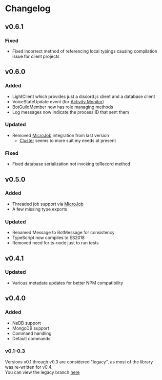 # Changelog
## v0.6.1
### Fixed
- Fixed incorrect method of referencing local typings causing compilation issue for client projects

## v0.6.0
### Added
- LightClient which provides just a discord.js client and a database client
- VoiceStateUpdate event (for [Activity Monitor](https://github.com/benji7425/discord-bot-activity-monitor))
- BotGuildMember now has role managing methods
- Log messages now indicate the process ID that sent them

### Updated
- Removed [MicroJob](https://github.com/wilk/microjob) integration from last version
    - [Cluster](https://nodejs.org/api/cluster.html) seems to more suit my needs at present

### Fixed
- Fixed database serialization not invoking toRecord method

## v0.5.0
### Added
- Threaded job support via [MicroJob](https://github.com/wilk/microjob)
- A few missing type exports

### Updated
- Renamed Message to BotMessage for consistency
- TypeScript now compiles to ES2018
- Removed need for ts-node just to run tests

## v0.4.1
### Updated
- Various metadata updates for better NPM compatibility

## v0.4.0
### Added
- NeDB support
- MongoDB support
- Command handling
- Default commands

### v0.1-0.3
Versions v0.1 through v0.3 are considered "legacy", as most of the library was re-written for v0.4.  
You can view the legacy branch [here](https://github.com/benji7425/disharmony/tree/legacy)